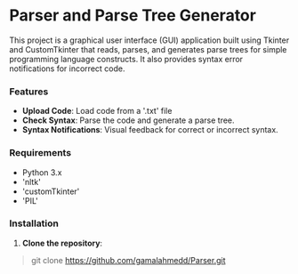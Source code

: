 # Parser and Parse Tree Generator
This project is a graphical user interface (GUI) application built using Tkinter and CustomTkinter that 
reads, parses, and generates parse trees for simple programming language constructs. 
It also provides syntax error notifications for incorrect code.
### Features
- **Upload Code**: Load code from a '.txt' file
- **Check Syntax**: Parse the code and generate a parse tree.
- **Syntax Notifications**: Visual feedback for correct or incorrect syntax.
### Requirements
- Python 3.x
- 'nltk'
- 'customTkinter'
- 'PIL'

### Installation
1. **Clone the repository**:
> git clone https://github.com/gamalahmedd/Parser.git
